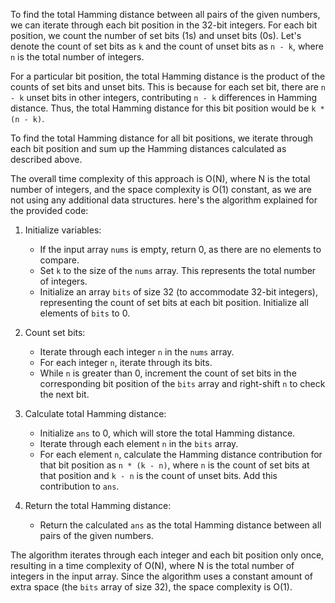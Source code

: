 To find the total Hamming distance between all pairs of the given numbers, we can iterate through each bit position in the 32-bit integers. For each bit position, we count the number of set bits (1s) and unset bits (0s). Let's denote the count of set bits as `k` and the count of unset bits as `n - k`, where `n` is the total number of integers.

For a particular bit position, the total Hamming distance is the product of the counts of set bits and unset bits. This is because for each set bit, there are `n - k` unset bits in other integers, contributing `n - k` differences in Hamming distance. Thus, the total Hamming distance for this bit position would be `k * (n - k)`.

To find the total Hamming distance for all bit positions, we iterate through each bit position and sum up the Hamming distances calculated as described above.

The overall time complexity of this approach is O(N), where N is the total number of integers, and the space complexity is O(1) constant, as we are not using any additional data structures.
here's the algorithm explained for the provided code:

1. Initialize variables: 
   - If the input array `nums` is empty, return 0, as there are no elements to compare.
   - Set `k` to the size of the `nums` array. This represents the total number of integers.
   - Initialize an array `bits` of size 32 (to accommodate 32-bit integers), representing the count of set bits at each bit position. Initialize all elements of `bits` to 0.

2. Count set bits:
   - Iterate through each integer `n` in the `nums` array.
   - For each integer `n`, iterate through its bits.
   - While `n` is greater than 0, increment the count of set bits in the corresponding bit position of the `bits` array and right-shift `n` to check the next bit.

3. Calculate total Hamming distance:
   - Initialize `ans` to 0, which will store the total Hamming distance.
   - Iterate through each element `n` in the `bits` array.
   - For each element `n`, calculate the Hamming distance contribution for that bit position as `n * (k - n)`, where `n` is the count of set bits at that position and `k - n` is the count of unset bits. Add this contribution to `ans`.

4. Return the total Hamming distance:
   - Return the calculated `ans` as the total Hamming distance between all pairs of the given numbers.

The algorithm iterates through each integer and each bit position only once, resulting in a time complexity of O(N), where N is the total number of integers in the input array. Since the algorithm uses a constant amount of extra space (the `bits` array of size 32), the space complexity is O(1).
